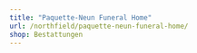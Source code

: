 ```yaml
---
title: "Paquette-Neun Funeral Home"
url: /northfield/paquette-neun-funeral-home/
shop: Bestattungen
---
```


